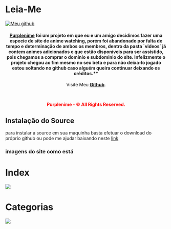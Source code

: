 # Leia-Me

<a href="https://github.com/maliqto/PurpleNime/"><img src="https://1.bp.blogspot.com/-XItMlryWF7A/XtbMJvMmchI/AAAAAAAAKPU/1p31xuKTLvUe4pyAYLDhDbkFqW4CEK7bwCNcBGAsYHQ/s1600/tumblr_inline_pilzeiTIKA1si9hkg_500.png" alt="Meu github"></a>

<h4 style="text-align:center;"><strong><a href="https://purplenime.net.br/">Purplenime</a></strong> foi um projeto em que eu e um amigo decidimos fazer uma especie de site de anime watching, porém foi abandonado por falta de tempo e determinação de ambos os membros, dentro da pasta `videos` já contem animes adicionados e que estão disponíveis para ser assistido, pois chegamos a comprar o dominio e subdominio do site. Infelizmente o projeto chegou ao fim mesmo no seu beta e para não deixa-lo jogado estou soltando no github caso alguém queira continuar deixando os créditos.**</h4>
<p style="text-align:center;">Visite Meu <strong><a href="https://github.com/maliqto/">Github</a></strong>.</p>
<br>
<p style="text-align:center; color:red;"><strong>Purplenime - © All Rights Reserved.</strong>

## Instalação do Source

para instalar a source em sua maquinha basta efetuar o download do próprio github ou pode me ajudar baixando neste [link](https://shrinke.me/B48mz0g)

### imagens do site como está

<h1> Index </h1>

![](https://files.catbox.moe/ktkxw9.png)

<h1>Categorias</h1>

![](https://files.catbox.moe/3zhup5.png)




